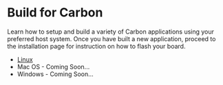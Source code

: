 # Build for Carbon

Learn how to setup and build a variety of Carbon applications using your preferred host system. Once you have built a new application, proceed to the installation page for instruction on how to flash your board.

- [Linux](LinuxBuild/README.md)
- Mac OS - Coming Soon...
- Windows - Coming Soon...
